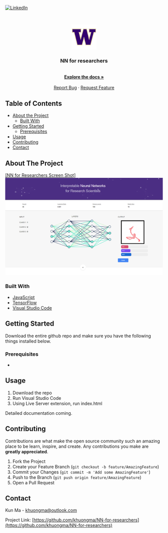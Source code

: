 <!-- PROJECT SHIELDS -->
<!--
*** I'm using markdown "reference style" links for readability.
*** Reference links are enclosed in brackets [ ] instead of parentheses ( ).
*** See the bottom of this document for the declaration of the reference variables
*** for contributors-url, forks-url, etc. This is an optional, concise syntax you may use.
*** https://www.markdownguide.org/basic-syntax/#reference-style-links
-->
<!-- [![Forks][forks-shield]][forks-url]
[![Issues][issues-shield]][issues-url] -->
[![LinkedIn][linkedin-shield]][linkedin-url]


<!-- PROJECT ICON -->
<br />
<p align="center">
  <a href="https://github.com/
           /NN-for-researchers">
    <img src="assets/favicon.png" alt="ICON" width="80" height="80">
  </a>

  <h3 align="center">NN for researchers</h3>
  <p align="center">
    <br />
    <a href="https://github.com/khuongma/NN-for-researchers"><strong>Explore the docs »</strong></a>
    <br />
    <br />
    <a href="https://github.com/khuongma/NN-for-researchers/issues">Report Bug</a>
    ·
    <a href="https://github.com/khuongma/NN-for-researchers/issues">Request Feature</a>
  </p>
</p>



<!-- TABLE OF CONTENTS -->
## Table of Contents

* [About the Project](#about-the-project)
  * [Built With](#built-with)
* [Getting Started](#getting-started)
  * [Prerequisites](#prerequisites)
* [Usage](#usage)
* [Contributing](#contributing)
* [Contact](#contact)



<!-- ABOUT THE PROJECT -->
## About The Project

[[NN for Researchers Screen Shot]<img src="assets/screenshot.png" alt="screenshot">](https://example.com)

### Built With

* [JavaScript](https://www.javascript.com/)
* [TensorFlow](https://www.tensorflow.org/)
* [Visual Studio Code](https://code.visualstudio.com/)

<!-- GETTING STARTED -->
## Getting Started

Download the entire github repo and make sure you have the following things installed below.

### Prerequisites

-

<!-- USAGE EXAMPLES -->
## Usage

1. Download the repo
2. Run Visual Studio Code
3. Using Live Server extension, run index.html

Detailed documentation coming.

<!-- CONTRIBUTING -->
## Contributing

Contributions are what make the open source community such an amazing place to be learn, inspire, and create. Any contributions you make are **greatly appreciated**.

1. Fork the Project
2. Create your Feature Branch (`git checkout -b feature/AmazingFeature`)
3. Commit your Changes (`git commit -m 'Add some AmazingFeature'`)
4. Push to the Branch (`git push origin feature/AmazingFeature`)
5. Open a Pull Request


<!-- CONTACT -->
## Contact

Kun Ma - khuongma@outlook.com

Project Link: [https://github.com/khuongma/NN-for-researchers](https://github.com/khuongma/NN-for-researchers)



<!-- MARKDOWN LINKS & IMAGES -->
<!-- https://www.markdownguide.org/basic-syntax/#reference-style-links -->
[contributors-shield]: https://img.shields.io/github/contributors/khuongma/repo.svg?style=flat-square
[contributors-url]: https://github.com/khuongma/NN-for-researchers/graphs/contributors
[forks-shield]: https://img.shields.io/github/forks/khuongma/NN-for-researchers.svg?style=flat-square
[forks-url]: https://github.com/khuongma/NN-for-researchers/network/members
[stars-shield]: https://img.shields.io/github/stars/khuongma/NN-for-researchers.svg?style=flat-square
[stars-url]: https://github.com/khuongma/NN-for-researchers/stargazers
[issues-shield]: https://img.shields.io/github/issues/khuongma/NN-for-researchers.svg?style=flat-square
[issues-url]: https://github.com/khuongma/NN-for-researchers/issues
[license-shield]: https://img.shields.io/github/license/khuongma/NN-for-researchers.svg?style=flat-square
[license-url]: https://github.com/khuongma/NN-for-researchers/blob/main/LICENSE
[linkedin-shield]: https://img.shields.io/badge/-LinkedIn-black.svg?style=flat-square&logo=linkedin&colorB=555
[linkedin-url]: https://linkedin.com/in/khuongma
[product-screenshot]: assets/screenshot.png
